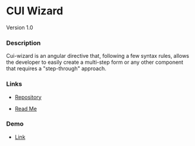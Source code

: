 # CUI Wizard

Version 1.0

### Description

Cui-wizard is an angular directive that, following a few syntax rules, allows the developer to easily create a multi-step form or any other component that requires a "step-through" approach.

### Links

* [Repository](https://github.com/covisint/cui-ng)

* [Read Me](https://github.com/covisint/cui-ng/blob/master/directives/cui-wizard/README.md)


### Demo

* [Link](http://cui.covisint.qa.thirdwavellc.com/)

